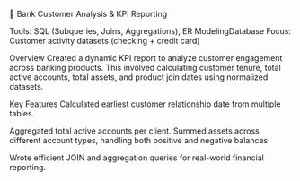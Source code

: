 🏦 Bank Customer Analysis & KPI Reporting

Tools: 
SQL (Subqueries, Joins, Aggregations), ER ModelingDatabase Focus: Customer activity datasets (checking + credit card)

Overview
Created a dynamic KPI report to analyze customer engagement across banking products.
This involved calculating customer tenure, total active accounts, total assets, and product join dates using normalized datasets.

Key Features
Calculated earliest customer relationship date from multiple tables.

Aggregated total active accounts per client.
Summed assets across different account types, handling both positive and negative balances.

Wrote efficient JOIN and aggregation queries for real-world financial reporting.

